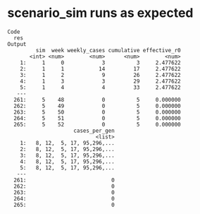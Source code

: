 # scenario_sim runs as expected

    Code
      res
    Output
             sim  week weekly_cases cumulative effective_r0
           <int> <num>        <num>      <num>        <num>
        1:     1     0            3          3     2.477622
        2:     1     1           14         17     2.477622
        3:     1     2            9         26     2.477622
        4:     1     3            3         29     2.477622
        5:     1     4            4         33     2.477622
       ---                                                 
      261:     5    48            0          5     0.000000
      262:     5    49            0          5     0.000000
      263:     5    50            0          5     0.000000
      264:     5    51            0          5     0.000000
      265:     5    52            0          5     0.000000
                         cases_per_gen
                                <list>
        1:   8, 12,  5, 17, 95,296,...
        2:   8, 12,  5, 17, 95,296,...
        3:   8, 12,  5, 17, 95,296,...
        4:   8, 12,  5, 17, 95,296,...
        5:   8, 12,  5, 17, 95,296,...
       ---                            
      261:                           0
      262:                           0
      263:                           0
      264:                           0
      265:                           0

